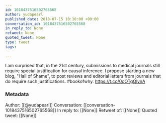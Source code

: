 ```yaml
---
id: 1018437516502765568
author: yudapearl
published_date: 2018-07-15 10:10:00 +00:00
conversation_id: 1018437516502765568
in_reply_to: None
retweet: None
quoted_tweet: None
type: tweet
tags:

---
```


I am surprised that, in the 21st century, submissions to medical journals still require special justification for causal inference. I propose starting a new blog, "Hall of Shame", to post reviews and editorial letters from journals that do require such justifications. #bookofwhy. https://t.co/0oOTgQlynA

### Metadata

Author: [[@yudapearl]]
Conversation: [[conversation-1018437516502765568]]
In reply to: [[None]]
Retweet of: [[None]]
Quoted tweet: [[None]]
